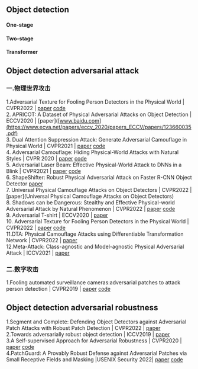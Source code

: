 ## Object detection
#### One-stage
#### Two-stage
#### Transformer


## Object detection adversarial attack

### 一.物理世界攻击
1.Adversarial Texture for Fooling Person Detectors in the Physical World | CVPR2022 |
[paper](https://openaccess.thecvf.com/content/CVPR2022/papers/Hu_Adversarial_Texture_for_Fooling_Person_Detectors_in_the_Physical_World_CVPR_2022_paper.pdf)
[code](https://github.com/WhoTHU/Adversarial_Texture)<br>
2. APRICOT: A Dataset of Physical Adversarial Attacks on Object Detection | ECCV2020 |
 [paper]([www.baidu.com](https://www.ecva.net/papers/eccv_2020/papers_ECCV/papers/123660035.pdf)<br>
3. Dual Attention Suppression Attack: Generate Adversarial Camouflage in Physical World | CVPR2021 |
[paper](https://openaccess.thecvf.com/content/CVPR2021/papers/Wang_Dual_Attention_Suppression_Attack_Generate_Adversarial_Camouflage_in_Physical_World_CVPR_2021_paper.pdf) 
[code](https://github.com/nlsde-safety-team/DualAttentionAttack)<br>
4. Adversarial Camouflage: Hiding Physical-World Attacks with Natural Styles | CVPR 2020 |
[paper](https://openaccess.thecvf.com/content_CVPR_2020/papers/Duan_Adversarial_Camouflage_Hiding_Physical-World_Attacks_With_Natural_Styles_CVPR_2020_paper.pdf)
[code](https://github.com/RjDuan/AdvCam-Hide-Adv-with-Natural-Styles)<br>
5. Adversarial Laser Beam: Effective Physical-World Attack to DNNs in a Blink | CVPR2021 |
[paper](https://openaccess.thecvf.com/content/CVPR2021/papers/Duan_Adversarial_Laser_Beam_Effective_Physical-World_Attack_to_DNNs_in_a_CVPR_2021_paper.pdf) 
[code](https://github.com/RjDuan/Advlight)<br>
6. ShapeShifter: Robust Physical Adversarial Attack on Faster R-CNN Object Detector [paper](https://arxiv.org/pdf/1804.05810.pdf)<br>
7. Universal Physical Camouflage Attacks on Object Detectors  | CVPR2022 |
[paper](Universal Physical Camouflage Attacks on Object Detectors)<br>
8. Shadows can be Dangerous: Stealthy and Effective Physical-world Adversarial Attack by Natural Phenomenon | CVPR2022 |
[paper](https://openaccess.thecvf.com/content/CVPR2022/papers/Zhong_Shadows_Can_Be_Dangerous_Stealthy_and_Effective_Physical-World_Adversarial_Attack_CVPR_2022_paper.pdf) 
[code](https://github.com/hncszyq/ShadowAttack)<br>
9. Adversarial T-shirt | ECCV2020 |
[paper](https://www.ecva.net/papers/eccv_2020/papers_ECCV/papers/123500647.pdf)<br>
10. Adversarial Texture for Fooling Person Detectors in the Physical World | CVPR2022 |
[paper](https://openaccess.thecvf.com/content/CVPR2022/papers/Hu_Adversarial_Texture_for_Fooling_Person_Detectors_in_the_Physical_World_CVPR_2022_paper.pdf)
[code](https://github.com/WhoTHU/Adversarial_Texture)<br>
11.DTA: Physical Camouflage Attacks using Differentiable Transformation Network | CVPR2022 |
[paper](https://openaccess.thecvf.com/content/CVPR2022/papers/Suryanto_DTA_Physical_Camouflage_Attacks_Using_Differentiable_Transformation_Network_CVPR_2022_paper.pdf)<br>
12.Meta-Attack: Class-agnostic and Model-agnostic Physical Adversarial Attack | ICCV2021 |
[paper](https://openaccess.thecvf.com/content/ICCV2021/papers/Feng_Meta-Attack_Class-Agnostic_and_Model-Agnostic_Physical_Adversarial_Attack_ICCV_2021_paper.pdf)<br>


### 二.数字攻击
1.Fooling automated surveillance cameras:adversarial patches to attack person detection | CVPR2019 |
[paper](https://openaccess.thecvf.com/content_CVPRW_2019/papers/CV-COPS/Thys_Fooling_Automated_Surveillance_Cameras_Adversarial_Patches_to_Attack_Person_Detection_CVPRW_2019_paper.pdf)
[code](https://gitlab.com/EAVISE/adversarial-yolo)<br>


## Object detection adversarial robustness
1.Segment and Complete: Defending Object Detectors against Adversarial Patch Attacks with Robust Patch Detection | CVPR2022 |
[paper](https://openaccess.thecvf.com/content/CVPR2022/papers/Liu_Segment_and_Complete_Defending_Object_Detectors_Against_Adversarial_Patch_Attacks_CVPR_2022_paper.pdf)<br>
2.Towards adversarially robust object detection |  ICCV2019 |
[paper](https://openaccess.thecvf.com/content_ICCV_2019/papers/Zhang_Towards_Adversarially_Robust_Object_Detection_ICCV_2019_paper.pdf)<br>
3.A Self-supervised Approach for Adversarial Robustness | CVPR2020 |
[paper](https://openaccess.thecvf.com/content_CVPR_2020/papers/Naseer_A_Self-supervised_Approach_for_Adversarial_Robustness_CVPR_2020_paper.pdf)
[code](https://github.com/Muzammal-Naseer/NRP)<br>
4.PatchGuard: A Provably Robust Defense against Adversarial Patches via Small Receptive Fields and Masking |USENIX Security 2022|
[paper](https://arxiv.org/pdf/2005.10884v5.pdf)
[code](https://github.com/inspire-group/PatchGuard)
